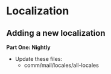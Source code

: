 # Localization

## Adding a new localization

**Part One: Nightly**

- Update these files:
    - comm/mail/locales/all-locales


